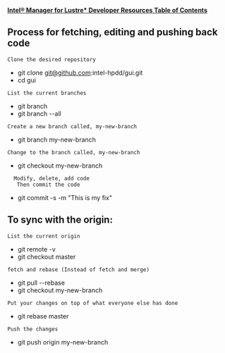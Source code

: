 [**Intel® Manager for Lustre\* Developer Resources Table of Contents**](index.md)

## Process for fetching, editing and pushing back code
```
Clone the desired repository
```
* git clone git@github.com:intel-hpdd/gui.git
* cd gui
```
List the current branches
```
* git branch 
* git branch --all
```
Create a new branch called, my-new-branch
```
* git branch my-new-branch
```
Change to the branch called, my-new-branch
```
* git checkout my-new-branch
``` 
  Modify, delete, add code
   Then commit the code
``` 
* git commit -s -m "This is my fix"
 
## To sync with the origin:
```
List the current origin
```
* git remote -v 
* git checkout master
```
fetch and rebase (Instead of fetch and merge)
```
* git pull  --rebase
* git checkout my-new-branch
```
Put your changes on top of what everyone else has done
```
* git rebase master
```
Push the changes
```
* git push origin my-new-branch
